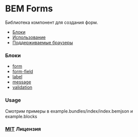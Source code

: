 BEM Forms
==================

Библиотека компонент для создания форм.

* <a href="#blocks">Блоки</a>
* <a href="#usage">Использование</a>
* <a href="https://github.com/bem/bem-components/blob/v2/README.ru.md#supported-browsers">Поддерживаемые браузеры</a>

<a name="blocks"></a>
### Блоки

* [form](common.blocks/form/form.ru.md)
* [form-field](common.blocks/form-field/form-field.ru.md)
* [label](common.blocks/label/label.ru.md)
* [message](common.blocks/message/message.ru.md)
* [validation](common.blocks/validation/validation.ru.md)

<a name="usage"></a>
### Usage

Смотрим примеры в example.bundles/index/index.bemjson и example.blocks

### [MIT](http://en.wikipedia.org/wiki/MIT_License) Лицензия
